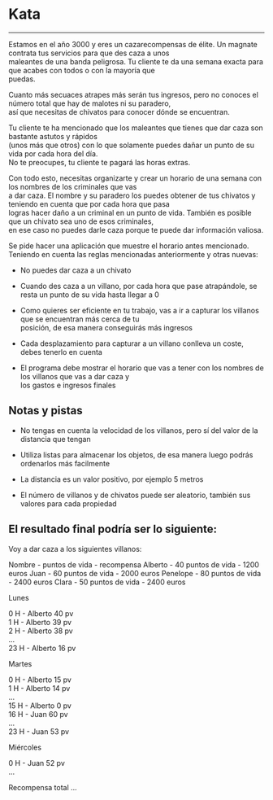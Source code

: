 # Kata
---

Estamos en el año 3000 y eres un cazarecompensas de élite. Un magnate contrata tus servicios para que des caza a unos  
maleantes de una banda peligrosa. Tu cliente te da una semana exacta para que acabes con todos o con la mayoría que  
puedas.  

Cuanto más secuaces atrapes más serán tus ingresos, pero no conoces el número total que hay de malotes ni su paradero,  
así que necesitas de chivatos para conocer dónde se encuentran.  

Tu cliente te ha mencionado que los maleantes que tienes que dar caza son bastante astutos y rápidos  
(unos más que otros) con lo que solamente puedes dañar un punto de su vida por cada hora del día.  
No te preocupes, tu cliente te pagará las horas extras.  

Con todo esto, necesitas organizarte y crear un horario de una semana con los nombres de los criminales que vas  
a dar caza. El nombre y su paradero los puedes obtener de tus chivatos y teniendo en cuenta que por cada hora que pasa  
logras hacer daño a un criminal en un punto de vida. También es posible que un chivato sea uno de esos criminales,  
en ese caso no puedes darle caza porque te puede dar información valiosa.  

Se pide hacer una aplicación que muestre el horario antes mencionado.  
Teniendo en cuenta las reglas mencionadas anteriormente y otras nuevas:

* No puedes dar caza a un chivato

* Cuando des caza a un villano, por cada hora que pase atrapándole, se resta un punto de su vida hasta llegar a 0  

* Como quieres ser eficiente en tu trabajo, vas a ir a capturar los villanos que se encuentran más cerca de tu  
posición, de esa manera conseguirás más ingresos  

* Cada desplazamiento para capturar a un villano conlleva un coste, debes tenerlo en cuenta  

* El programa debe mostrar el horario que vas a tener con los nombres de los villanos que vas a dar caza y  
los gastos e ingresos finales


## Notas y pistas

* No tengas en cuenta la velocidad de los villanos, pero sí del valor de la distancia que tengan

* Utiliza listas para almacenar los objetos, de esa manera luego podrás ordenarlos más facilmente

* La distancia es un valor positivo, por ejemplo 5 metros

* El número de villanos y de chivatos puede ser aleatorio, también sus valores para cada propiedad


## El resultado final podría ser lo siguiente:

Voy a dar caza a los siguientes villanos:

Nombre - puntos de vida - recompensa
Alberto - 40 puntos de vida - 1200 euros
Juan - 60 puntos de vida - 2000 euros
Penelope - 80 puntos de vida - 2400 euros
Clara - 50 puntos de vida - 2400 euros

Lunes  
  
0 H - Alberto 40 pv  
1 H - Alberto 39 pv  
2 H - Alberto 38 pv  
...  
23 H - Alberto 16 pv  
  
Martes  
  
0 H - Alberto 15 pv  
1 H - Alberto 14 pv  
...  
15 H - Alberto 0 pv  
16 H - Juan 60 pv  
...  
23 H - Juan 53 pv  
  
Miércoles  
  
0 H - Juan 52 pv  
...  
  
Recompensa total ...